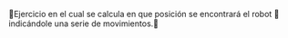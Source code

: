 :robot:Ejercicio en el cual se calcula en que posición se encontrará el robot :robot: indicándole una serie de movimientos.:robot:
